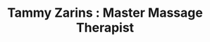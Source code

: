 ---
title: "Tammy Zarins : Master Massage Therapist"
url: /alpena/tammy-zarins-master-massage-therapist/
shop: Massage
---